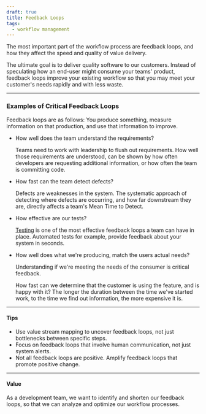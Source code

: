 ```yaml
---
draft: true
title: Feedback Loops
tags:
  - workflow management
---
```


The most important part of the workflow process are feedback loops, and how they affect
the speed and quality of value delivery.

The ultimate goal is to deliver quality software to our customers. Instead of speculating
how an end-user might consume your teams' product, feedback loops improve your existing
workflow so that you may meet your customer's needs rapidly and with less waste.

---

### Examples of Critical Feedback Loops

Feedback loops are as follows:
You produce something, measure information on that production, and use that information to improve.

- How well does the team understand the requirements?

  Teams need to work with leadership to flush out requirements. How well those requirements
  are understood, can be shown by how often developers are requesting additional information, or how often
  the team is committing code.

- How fast can the team detect defects?

  Defects are weaknesses in the system. The systematic approach of detecting
  where defects are occurring, and how far downstream they are, directly affects
  a team's Mean Time to Detect.

- How effective are our tests?

  [Testing](../../test-architecture/cd-testing) is one of the most effective feedback loops a team can have in place.
  Automated tests for example, provide feedback about your system in seconds.

- How well does what we're producing, match the users actual needs?

  Understanding if we're meeting the needs of the consumer is critical feedback.

  How fast can we determine that the customer is using the feature, and is happy with it?
  The longer the duration between the time we've started work, to the time we find out
  information, the more expensive it is.

---

#### Tips

- Use value stream mapping to uncover feedback loops, not just bottlenecks between specific steps.
- Focus on feedback loops that involve human communication, not just system alerts.
- Not all feedback loops are positive. Amplify feedback loops that promote positive change.

---

#### Value

As a development team, we want to identify and shorten our feedback loops, so that we
can analyze and optimize our workflow processes.

